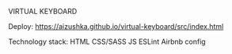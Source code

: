 VIRTUAL KEYBOARD

  Deploy: https://aizushka.github.io/virtual-keyboard/src/index.html

Technology stack:
  HTML
  CSS/SASS
  JS
  ESLint Airbnb config

